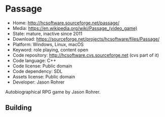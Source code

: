 # Passage

- Home: http://hcsoftware.sourceforge.net/passage/
- Media: https://en.wikipedia.org/wiki/Passage_(video_game)
- State: mature, inactive since 2011
- Download: https://sourceforge.net/projects/hcsoftware/files/Passage/
- Platform: Windows, Linux, macOS
- Keyword: role playing, content open
- Code repository: http://hcsoftware.cvs.sourceforge.net (cvs part of it)
- Code language: C++
- Code license: Public domain
- Code dependency: SDL
- Assets license: Public domain
- Developer: Jason Rohrer

Autobiographical RPG game by Jason Rohrer.

## Building
